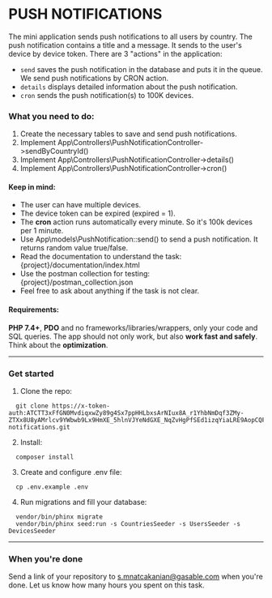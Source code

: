 # PUSH NOTIFICATIONS

The mini application sends push notifications to all users by country. The push notification contains a title and a message. It sends to the user's device by device token.
There are 3 "actions" in the application:
- ``send`` saves the push notification in the database and puts it in the queue. We send push notifications by CRON action.
- ``details`` displays detailed information about the push notification.
- ``cron`` sends the push notification(s) to 100K devices.

### What you need to do:
1. Create the necessary tables to save and send push notifications.
2. Implement App\Controllers\PushNotificationController->sendByCountryId()
3. Implement App\Controllers\PushNotificationController->details()
4. Implement App\Controllers\PushNotificationController->cron()

#### Keep in mind:
- The user can have multiple devices.
- The device token can be expired (expired = 1).
- The **cron** action runs automatically every minute. So it's 100k devices per 1 minute.
- Use App\models\PushNotification::send() to send a push notification. It returns random value true/false.
- Read the documentation to understand the task: {project}/documentation/index.html
- Use the postman collection for testing: {project}/postman_collection.json
- Feel free to ask about anything if the task is not clear.

#### Requirements:
**PHP 7.4+**, **PDO** and no frameworks/libraries/wrappers, only your code and SQL queries.
The app should not only work, but also **work fast and safely**. Think about the **optimization**.

---

### Get started
1. Clone the repo: 
```
  git clone https://x-token-auth:ATCTT3xFfGN0MvdiqxwZy89g4Sx7ppHHLbxsArNIux8A_r1YhbNmDqf3ZMy-ZTXx8U8yAMrlcv9YWbwb9Lx9HmXE_5hlnVJYeNdGXE_NqZvHgPfSEd1izqYiaLRE9AopCQF3WQw1UDTrDL3Ru8vmR72Zsw9YMNhwHkHFpk8IK6I00_4r_rrcgcc=08E86936@bitbucket.org/levantsoft/push-notifications.git
```
2. Install:
```
  composer install
```
3. Create and configure .env file:
```
  cp .env.example .env
```
4. Run migrations and fill your database:
```
  vendor/bin/phinx migrate
  vendor/bin/phinx seed:run -s CountriesSeeder -s UsersSeeder -s DevicesSeeder
```

--- 

### When you're done
Send a link of your repository to s.mnatcakanian@gasable.com when you're done. Let us know how many hours you spent on this task.
